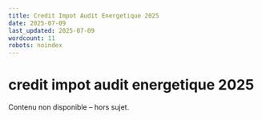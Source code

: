```yaml
---
title: Credit Impot Audit Energetique 2025
date: 2025-07-09
last_updated: 2025-07-09
wordcount: 11
robots: noindex
---
```


# credit impot audit energetique 2025

Contenu non disponible – hors sujet.